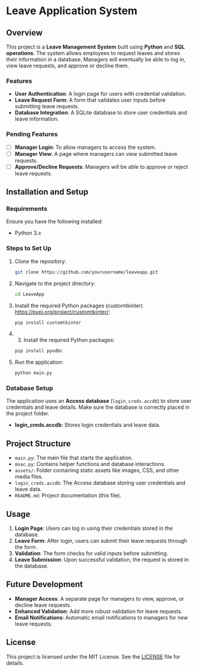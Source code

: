 
# Leave Application System

## Overview

This project is a **Leave Management System** built using **Python** and **SQL operations**. The system allows employees to request leaves and stores their information in a database. Managers will eventually be able to log in, view leave requests, and approve or decline them. 

### Features

- **User Authentication**: A login page for users with credential validation.
- **Leave Request Form**: A form that validates user inputs before submitting leave requests.
- **Database Integration**: A SQLite database to store user credentials and leave information.

### Pending Features

- [ ] **Manager Login**: To allow managers to access the system.
- [ ] **Manager View**: A page where managers can view submitted leave requests.
- [ ] **Approve/Decline Requests**: Managers will be able to approve or reject leave requests.

## Installation and Setup

### Requirements

Ensure you have the following installed:

- Python 3.x

### Steps to Set Up

1. Clone the repository:
   ```bash
   git clone https://github.com/yourusername/leaveapp.git
   ```
2. Navigate to the project directory:
   ```bash
   cd LeaveApp
   ```
3. Install the required Python packages (customtkinter) https://pypi.org/project/customtkinter/:
   ```bash
   pip install customtkinter
   ```
4. 3. Install the required Python packages:
   ```bash
   pip install pyodbc
   ```
5. Run the application:
   ```bash
   python main.py
   ```

### Database Setup

The application uses an **Access database** (`login_creds.accdb`) to store user credentials and leave details. Make sure the database is correctly placed in the project folder.

- **login_creds.accdb**: Stores login credentials and leave data.

## Project Structure

- `main.py`: The main file that starts the application.
- `msac.py`: Contains helper functions and database interactions.
- `assets/`: Folder containing static assets like images, CSS, and other media files.
- `login_creds.accdb`: The Access database storing user credentials and leave data.
- `README.md`: Project documentation (this file).

## Usage

1. **Login Page**: Users can log in using their credentials stored in the database.
2. **Leave Form**: After login, users can submit their leave requests through the form.
3. **Validation**: The form checks for valid inputs before submitting.
4. **Leave Submission**: Upon successful validation, the request is stored in the database.

## Future Development

- **Manager Access**: A separate page for managers to view, approve, or decline leave requests.
- **Enhanced Validation**: Add more robust validation for leave requests.
- **Email Notifications**: Automatic email notifications to managers for new leave requests.

## License

This project is licensed under the MIT License. See the [LICENSE](LICENSE) file for details.

